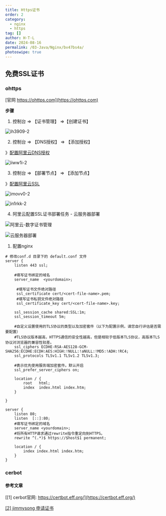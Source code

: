 ```yaml
---
title: Https证书
order: 2
category:
  - nginx
  - https
tag: []
author: H·T·L
date: 2024-08-16
permalink: /03-Java/Nginx/bv47bs4a/
photoswipe: true
---
```



## 免费SSL证书

### ohttps 

[官网 https://ohttps.com](https://ohttps.com)

**步骤**

1. 控制台 => 【证书管理】 =>【创建证书】

![ih3909-2](http://images.hicoding.top/i/2024/08/16/ih3909-2.webp)


2. 控制台 => 【DNS授权】 => 【添加授权】

》[配置阿里云DNS授权](https://ohttps.com/docs/dns/aliyun)

![iiww1i-2](http://images.hicoding.top/i/2024/08/16/iiww1i-2.webp)

3. 控制台 => 【部署节点】 => 【添加节点】

》[配置阿里云SSL](https://ohttps.com/docs/cloud/aliyun/ssl)

![imovv0-2](http://images.hicoding.top/i/2024/08/16/imovv0-2.webp)

![in1rkk-2](http://images.hicoding.top/i/2024/08/16/in1rkk-2.webp)

4. 阿里云配置SSL证书部署任务 - 云服务器部署

![阿里云-数字证书管理](http://images.hicoding.top/i/2024/08/16/oyj0mo-3.webp)

![云服务器部署](http://images.hicoding.top/i/2024/08/16/ozazt2-3.webp)

1. 配置nginx

```nginx
# 修改conf.d 目录下的 default.conf 文件
server {
    listen 443 ssl;

    #填写证书绑定的域名
    server_name  <yourdomain>;

     #填写证书文件绝对路径
     ssl_certificate cert/<cert-file-name>.pem;
     #填写证书私钥文件绝对路径
     ssl_certificate_key cert/<cert-file-name>.key;
 
	ssl_session_cache shared:SSL:1m;
	ssl_session_timeout 5m;

    #自定义设置使用的TLS协议的类型以及加密套件（以下为配置示例，请您自行评估是否需要配置）
    #TLS协议版本越高，HTTPS通信的安全性越高，但是相较于低版本TLS协议，高版本TLS协议对浏览器的兼容性较差。
    ssl_ciphers ECDHE-RSA-AES128-GCM-SHA256:ECDHE:ECDH:AES:HIGH:!NULL:!aNULL:!MD5:!ADH:!RC4;
    ssl_protocols TLSv1.1 TLSv1.2 TLSv1.3;

    #表示优先使用服务端加密套件。默认开启
    ssl_prefer_server_ciphers on;

    location / {
        root   html;
        index  index.html index.htm;
    }

}

server {
    listen 80;
    listen  [::]:80;
    #填写证书绑定的域名
    server_name <yourdomain>;
    #将所有HTTP请求通过rewrite指令重定向到HTTPS。
    rewrite ^(.*)$ https://$host$1 permanent;
  
    location / {
        index index.html index.htm;
    }
}
```

### cerbot

#### 参考文章

[[1] cerbot官网: https://certbot.eff.org/](https://certbot.eff.org/)

[[2] jimmysong 申请证书](https://jimmysong.io/blog/free-certificates-with-certbot/)
